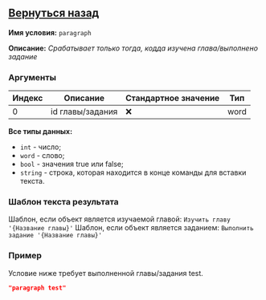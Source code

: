 [Вернуться назад](./about.md)
----------

**Имя условия:** `paragraph`

**Описание:** *Срабатывает только тогда, кодда изучена глава/выполнено задание*

### Аргументы
Индекс | Описание | Стандартное значение | Тип
--- | --- | --- | ---
0 | id главы/задания | ❌ | word

**Все типы данных:**
- `int` - число; 
- `word` - слово; 
- `bool` - значения true или false; 
- `string` - строка, которая находится в конце команды для вставки текста.

### Шаблон текста результата
Шаблон, если объект является изучаемой главой: `Изучить главу '{Название главы}'`
Шаблон, если объект является заданием: `Выполнить задание '{Название главы}'`

### Пример
Условие ниже требует выполненной главы/задания test.
```json
"paragraph test"
```
